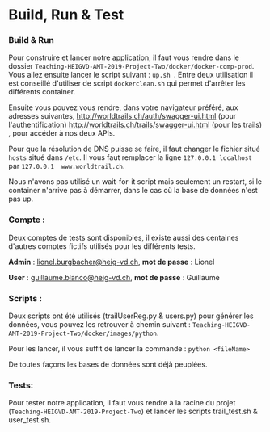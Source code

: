 # Build, Run & Test

### Build & Run 

Pour construire et lancer notre application, il faut vous rendre dans le dossier `Teaching-HEIGVD-AMT-2019-Project-Two/docker/docker-comp-prod`. Vous allez ensuite lancer le script suivant : `up.sh `. Entre deux utilisation il est conseillé d'utiliser de script `dockerclean.sh` qui permet d'arrêter les différents container.

Ensuite vous pouvez vous rendre, dans votre navigateur préféré, aux adresses suivantes, http://worldtrails.ch/auth/swagger-ui.html (pour l'authentification) http://worldtrails.ch/trails/swagger-ui.html (pour les trails) , pour accéder à nos deux APIs. 

Pour que la résolution de DNS puisse se faire, il faut changer le fichier situé `hosts` situé dans `/etc`.  Il vous faut remplacer la ligne `127.0.0.1 localhost` par `127.0.0.1  www.worldtrail.ch`. 

Nous n'avons pas utilisé un wait-for-it script mais seulement un restart, si le container n'arrive pas à démarrer, dans le cas où la base de données n'est pas up.

### **Compte** :

Deux comptes de tests sont disponibles, il existe aussi des centaines d'autres comptes fictifs utilisés pour les différents tests.

**Admin** : lionel.burgbacher@heig-vd.ch, **mot de passe** : Lionel

**User** : guillaume.blanco@heig-vd.ch, **mot de passe** : Guillaume

### **Scripts :**

Deux scripts ont été utilisés (trailUserReg.py & users.py) pour générer les données, vous pouvez les retrouver à chemin suivant : `Teaching-HEIGVD-AMT-2019-Project-Two/docker/images/python`.

Pour les lancer, il vous suffit de lancer la commande : `python <fileName>`

De toutes façons les bases de données sont déjà peuplées.

### **Tests:**

Pour tester notre application, il faut vous rendre à la racine du projet (`Teaching-HEIGVD-AMT-2019-Project-Two`) et lancer les scripts trail_test.sh & user_test.sh.

